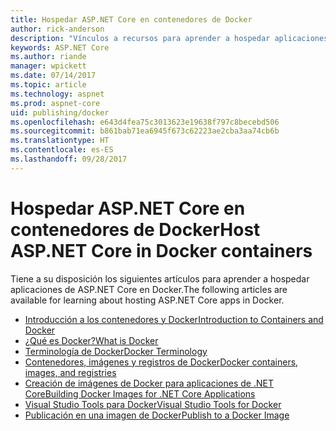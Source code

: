 ```yaml
---
title: Hospedar ASP.NET Core en contenedores de Docker
author: rick-anderson
description: "Vínculos a recursos para aprender a hospedar aplicaciones de ASP.NET Core en contenedores de Docker."
keywords: ASP.NET Core
ms.author: riande
manager: wpickett
ms.date: 07/14/2017
ms.topic: article
ms.technology: aspnet
ms.prod: aspnet-core
uid: publishing/docker
ms.openlocfilehash: e643d4fea75c3013623e19638f797c8becebd506
ms.sourcegitcommit: b861bab71ea6945f673c62223ae2cba3aa74cb6b
ms.translationtype: HT
ms.contentlocale: es-ES
ms.lasthandoff: 09/28/2017
---
```

# <a name="host-aspnet-core-in-docker-containers"></a><span data-ttu-id="f2c41-104">Hospedar ASP.NET Core en contenedores de Docker</span><span class="sxs-lookup"><span data-stu-id="f2c41-104">Host ASP.NET Core in Docker containers</span></span>

<span data-ttu-id="f2c41-105">Tiene a su disposición los siguientes artículos para aprender a hospedar aplicaciones de ASP.NET Core en Docker.</span><span class="sxs-lookup"><span data-stu-id="f2c41-105">The following articles are available for learning about hosting ASP.NET Core apps in Docker.</span></span>

* [<span data-ttu-id="f2c41-106">Introducción a los contenedores y Docker</span><span class="sxs-lookup"><span data-stu-id="f2c41-106">Introduction to Containers and Docker</span></span>](https://docs.microsoft.com/dotnet/standard/microservices-architecture/container-docker-introduction/index)
* [<span data-ttu-id="f2c41-107">¿Qué es Docker?</span><span class="sxs-lookup"><span data-stu-id="f2c41-107">What is Docker</span></span>](https://docs.microsoft.com/dotnet/standard/microservices-architecture/container-docker-introduction/docker-defined)
* [<span data-ttu-id="f2c41-108">Terminología de Docker</span><span class="sxs-lookup"><span data-stu-id="f2c41-108">Docker Terminology</span></span>](https://docs.microsoft.com/dotnet/standard/microservices-architecture/container-docker-introduction/docker-terminology)
* [<span data-ttu-id="f2c41-109">Contenedores, imágenes y registros de Docker</span><span class="sxs-lookup"><span data-stu-id="f2c41-109">Docker containers, images, and registries</span></span>](https://docs.microsoft.com/dotnet/standard/microservices-architecture/container-docker-introduction/docker-containers-images-registries)
* [<span data-ttu-id="f2c41-110">Creación de imágenes de Docker para aplicaciones de .NET Core</span><span class="sxs-lookup"><span data-stu-id="f2c41-110">Building Docker Images for .NET Core Applications</span></span>](https://docs.microsoft.com/dotnet/articles/core/docker/building-net-docker-images)
* [<span data-ttu-id="f2c41-111">Visual Studio Tools para Docker</span><span class="sxs-lookup"><span data-stu-id="f2c41-111">Visual Studio Tools for Docker</span></span>](xref:publishing/vs-tools-for-docker)
* [<span data-ttu-id="f2c41-112">Publicación en una imagen de Docker</span><span class="sxs-lookup"><span data-stu-id="f2c41-112">Publish to a Docker Image</span></span>](https://azure.microsoft.com/documentation/articles/vs-azure-tools-docker-hosting-web-apps-in-docker/)
